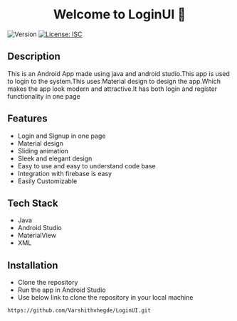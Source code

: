 <!--documntation for my Adroid App-->
<h1 align="center">Welcome to LoginUI 👋</h1>
<p>
  <img alt="Version" src="https://img.shields.io/badge/version-1.0.0-blue.svg?cacheSeconds=2592000" />
  <a href="#" target="_blank">
    <img alt="License: ISC" src="https://img.shields.io/badge/License-ISC-yellow.svg" />
  </a>
</p>

## Description
This is an Android App made using java and android studio.This app is used to login to the system.This uses Material design to design the app.Which makes the app look modern and attractive.It has both login and register functionality in one page

## Features
- Login and Signup in one page
- Material design
- Sliding animation
- Sleek and elegant design
- Easy to use and easy to understand code base
- Integration with firebase is easy
- Easily Customizable

## Tech Stack

- Java
- Android Studio
- MaterialView
- XML 

## Installation

- Clone the repository 
- Run the app in Android Studio
- Use below link to clone the repository in your local machine

```git clone
https://github.com/Varshithvhegde/LoginUI.git
```
